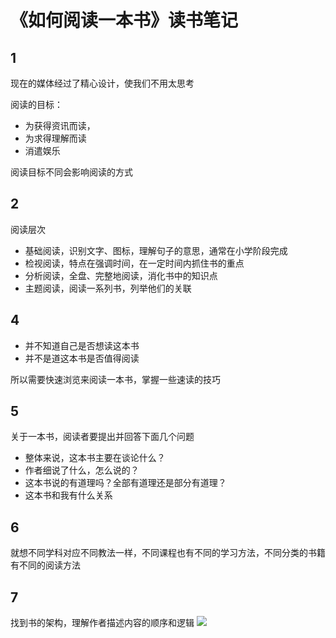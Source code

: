 《如何阅读一本书》读书笔记
===


## 1
现在的媒体经过了精心设计，使我们不用太思考

阅读的目标：
* 为获得资讯而读，
* 为求得理解而读
* 消遣娱乐

阅读目标不同会影响阅读的方式

## 2
阅读层次
* 基础阅读，识别文字、图标，理解句子的意思，通常在小学阶段完成
* 检视阅读，特点在强调时间，在一定时间内抓住书的重点
* 分析阅读，全盘、完整地阅读，消化书中的知识点
* 主题阅读，阅读一系列书，列举他们的关联


## 4

* 并不知道自己是否想读这本书
* 并不是道这本书是否值得阅读

所以需要快速浏览来阅读一本书，掌握一些速读的技巧

## 5
关于一本书，阅读者要提出并回答下面几个问题
* 整体来说，这本书主要在谈论什么？
* 作者细说了什么，怎么说的？
* 这本书说的有道理吗？全部有道理还是部分有道理？
* 这本书和我有什么关系

## 6
就想不同学科对应不同教法一样，不同课程也有不同的学习方法，不同分类的书籍有不同的阅读方法

## 7
找到书的架构，理解作者描述内容的顺序和逻辑
![](http://img.shymean.com/oPic/1586162426098_139.png)